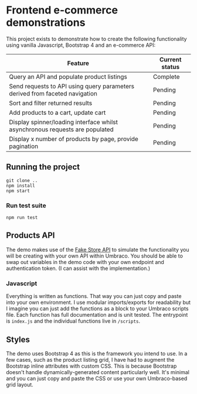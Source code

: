 # Frontend e-commerce demonstrations

This project exists to demonstrate how to create the following functionality using vanilla Javascript, Bootstrap 4 and an e-commerce API:

| Feature      | Current status |
| ----------- | ----------- |
|  Query an API and populate product listings| Complete      |
|  Send requests to API using query parameters derived from faceted navigation | Pending        |
|  Sort and filter returned results  |  Pending     |
|  Add products to a cart, update cart |  Pending     |
|  Display spinner/loading interface whilst asynchronous requests are populated  | Pending      |
|  Display x number of products by page, provide pagination | Pending       |


## Running the project 
```
git clone ..
npm install
npm start
```

### Run test suite
```
npm run test 
```

## Products API 
The demo makes use of the [Fake Store API](https://fakestoreapi.com/) to simulate the functionality you will be creating with your own API within Umbraco. You should be able to swap out variables in the demo code with your own endpoint and authentication token. (I can assist with the implementation.)

### Javascript
Everything is written as functions. That way you can just copy and paste into your own environment. I use modular imports/exports for readability but I imagine you can just add the functions as a block to your Umbraco scripts file. 
Each function has full documentation and is unit tested. 
The entrypoint is `index.js` and the individual functions live in `/scripts`. 

##  Styles
The demo uses Bootstrap 4 as this is the framework you intend to use. In a few cases, such as the product listing grid, I have had to augment the Bootstrap inline attributes with custom CSS. This is because Bootstrap doesn't handle dynamically-generated content particularly well. It's minimal and you can just copy and paste the CSS or use your own Umbraco-based grid layout. 
